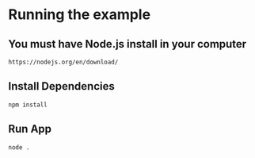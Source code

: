 # Running the example

## You must have Node.js install in your computer

```node
https://nodejs.org/en/download/
```

## Install Dependencies

```node
npm install
```

## Run App

```node
node .
```
